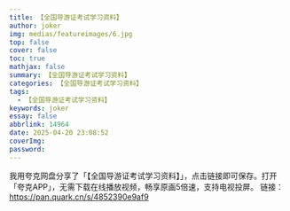 ```yaml
---
title: 【全国导游证考试学习资料】
author: joker
img: medias/featureimages/6.jpg
top: false
cover: false
toc: true
mathjax: false
summary: 【全国导游证考试学习资料】
categories: 【全国导游证考试学习资料】
tags:
  - 【全国导游证考试学习资料】
keywords: joker
essay: false
abbrlink: 14964
date: 2025-04-20 23:08:52
coverImg:
password:
---
```


我用夸克网盘分享了「【全国导游证考试学习资料】」，点击链接即可保存。打开「夸克APP」，无需下载在线播放视频，畅享原画5倍速，支持电视投屏。
链接：https://pan.quark.cn/s/4852390e9af9
